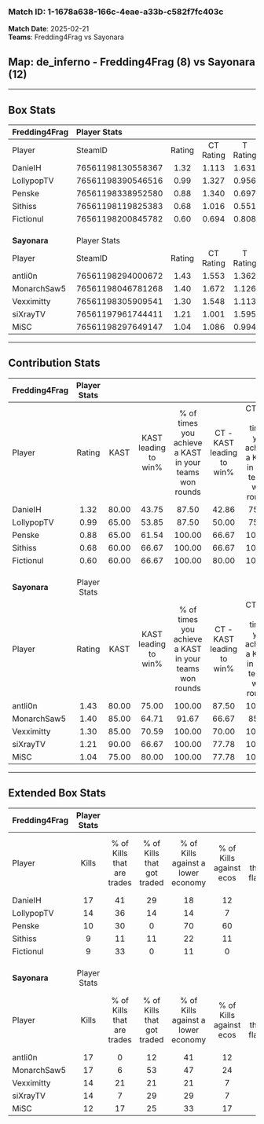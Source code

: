 ### Match ID: 1-1678a638-166c-4eae-a33b-c582f7fc403c  
**Match Date**: 2025-02-21  
**Teams**: Fredding4Frag vs Sayonara  

## **Map**: de_inferno - Fredding4Frag (8) vs Sayonara (12)  
---  

## Box Stats  

| **Fredding4Frag** | Player Stats      |        |           |          |       |       |       |         |        |      |     |
| :- | :- | :-: | :-: | :-: | :-: | :-: | :-: | :-: | :-: | :-: | :-: |
| Player            | SteamID           | Rating | CT Rating | T Rating | KAST  |  ADR  | Kills | Assists | Deaths | K/D  | HS% |
| DanieIH           | 76561198130558367 |  1.32  |   1.113   |  1.631   | 80.00 | 97.6  |  17   |    5    |   15   | 1.13 | 41  |
| LollypopTV        | 76561198390546516 |  0.99  |   1.327   |  0.956   | 65.00 | 68.3  |  14   |    6    |   15   | 0.93 | 35  |
| Penske            | 76561198338952580 |  0.88  |   1.340   |  0.697   | 65.00 | 71.7  |  10   |    5    |   13   | 0.77 | 20  |
| Sithiss           | 76561198119825383 |  0.68  |   1.016   |  0.551   | 60.00 | 48.4  |   9   |    2    |   14   | 0.64 | 33  |
| Fictionul         | 76561198200845782 |  0.60  |   0.694   |  0.808   | 60.00 | 47.2  |   9   |    2    |   17   | 0.53 | 11  |
|                   |                   |        |           |          |       |       |       |         |        |      |     |
|                   |                   |        |           |          |       |       |       |         |        |      |     |
|                   |                   |        |           |          |       |       |       |         |        |      |     |
| **Sayonara**      | Player Stats      |        |           |          |       |       |       |         |        |      |     |
| Player            | SteamID           | Rating | CT Rating | T Rating | KAST  |  ADR  | Kills | Assists | Deaths | K/D  | HS% |
| antli0n           | 76561198294000672 |  1.43  |   1.553   |  1.362   | 80.00 | 96.5  |  17   |    7    |   11   | 1.55 | 23  |
| MonarchSaw5       | 76561198046781268 |  1.40  |   1.672   |  1.126   | 85.00 | 100.4 |  17   |    7    |   14   | 1.21 | 58  |
| Vexximitty        | 76561198305909541 |  1.30  |   1.548   |  1.113   | 85.00 | 75.1  |  14   |    7    |   10   | 1.40 | 57  |
| siXrayTV          | 76561197961744411 |  1.21  |   1.001   |  1.595   | 90.00 | 67.7  |  14   |    4    |   13   | 1.08 | 50  |
| MiSC              | 76561198297649147 |  1.04  |   1.086   |  0.994   | 75.00 | 64.1  |  12   |    1    |   11   | 1.09 | 66  |
---  

## Contribution Stats  

| **Fredding4Frag** | Player Stats |       |                      |                                                        |                           |                                                             |                          |                                                            |
| :- | :-: | :-: | :-: | :-: | :-: | :-: | :-: | :-: |
| Player            |    Rating    | KAST  | KAST leading to win% | % of times you achieve a KAST in your teams won rounds | CT - KAST leading to win% | CT - % of times you achieve a KAST in your teams won rounds | T - KAST leading to win% | T - % of times you achieve a KAST in your teams won rounds |
| DanieIH           |     1.32     | 80.00 |        43.75         |                         87.50                          |           42.86           |                            75.00                            |          44.44           |                           100.00                           |
| LollypopTV        |     0.99     | 65.00 |        53.85         |                         87.50                          |           50.00           |                            75.00                            |          57.14           |                           100.00                           |
| Penske            |     0.88     | 65.00 |        61.54         |                         100.00                         |           66.67           |                           100.00                            |          57.14           |                           100.00                           |
| Sithiss           |     0.68     | 60.00 |        66.67         |                         100.00                         |           66.67           |                           100.00                            |          66.67           |                           100.00                           |
| Fictionul         |     0.60     | 60.00 |        66.67         |                         100.00                         |           80.00           |                           100.00                            |          57.14           |                           100.00                           |
|                   |              |       |                      |                                                        |                           |                                                             |                          |                                                            |
|                   |              |       |                      |                                                        |                           |                                                             |                          |                                                            |
|                   |              |       |                      |                                                        |                           |                                                             |                          |                                                            |
| **Sayonara**      | Player Stats |       |                      |                                                        |                           |                                                             |                          |                                                            |
| Player            |    Rating    | KAST  | KAST leading to win% | % of times you achieve a KAST in your teams won rounds | CT - KAST leading to win% | CT - % of times you achieve a KAST in your teams won rounds | T - KAST leading to win% | T - % of times you achieve a KAST in your teams won rounds |
| antli0n           |     1.43     | 80.00 |        75.00         |                         100.00                         |           87.50           |                           100.00                            |          62.50           |                           100.00                           |
| MonarchSaw5       |     1.40     | 85.00 |        64.71         |                         91.67                          |           66.67           |                            85.71                            |          62.50           |                           100.00                           |
| Vexximitty        |     1.30     | 85.00 |        70.59         |                         100.00                         |           70.00           |                           100.00                            |          71.43           |                           100.00                           |
| siXrayTV          |     1.21     | 90.00 |        66.67         |                         100.00                         |           77.78           |                           100.00                            |          55.56           |                           100.00                           |
| MiSC              |     1.04     | 75.00 |        80.00         |                         100.00                         |           77.78           |                           100.00                            |          83.33           |                           100.00                           |
---  

## Extended Box Stats  

| **Fredding4Frag** | Player Stats |                            |                            |                                    |                         |                              |                                 |        |                             |                                     |                          |                               |                            |
| :- | :-: | :-: | :-: | :-: | :-: | :-: | :-: | :-: | :-: | :-: | :-: | :-: | :-: |
| Player            |    Kills     | % of Kills that are trades | % of Kills that got traded | % of Kills against a lower economy | % of Kills against ecos | % of Kills that are flawless | % of Kills that are close duels | Deaths | % of Deaths that get traded | % of Deaths against a lower economy | % of Deaths against ecos | % of Deaths that are flawless | % of Deaths that are close |
| DanieIH           |      17      |             41             |             29             |                 18                 |           12            |              65              |                0                |   15   |             20              |                  7                  |            7             |              60               |             7              |
| LollypopTV        |      14      |             36             |             14             |                 14                 |            7            |              64              |               14                |   15   |             33              |                 20                  |            13            |              73               |             0              |
| Penske            |      10      |             30             |             0              |                 70                 |           60            |              40              |                0                |   13   |             31              |                  0                  |            0             |              62               |             8              |
| Sithiss           |      9       |             11             |             11             |                 22                 |           11            |              78              |                0                |   14   |             21              |                 14                  |            7             |              57               |             0              |
| Fictionul         |      9       |             33             |             0              |                 11                 |            0            |              67              |                0                |   17   |             35              |                  6                  |            6             |              88               |             0              |
|                   |              |                            |                            |                                    |                         |                              |                                 |        |                             |                                     |                          |                               |                            |
|                   |              |                            |                            |                                    |                         |                              |                                 |        |                             |                                     |                          |                               |                            |
|                   |              |                            |                            |                                    |                         |                              |                                 |        |                             |                                     |                          |                               |                            |
| **Sayonara**      | Player Stats |                            |                            |                                    |                         |                              |                                 |        |                             |                                     |                          |                               |                            |
| Player            |    Kills     | % of Kills that are trades | % of Kills that got traded | % of Kills against a lower economy | % of Kills against ecos | % of Kills that are flawless | % of Kills that are close duels | Deaths | % of Deaths that get traded | % of Deaths against a lower economy | % of Deaths against ecos | % of Deaths that are flawless | % of Deaths that are close |
| antli0n           |      17      |             0              |             12             |                 41                 |           12            |              76              |                0                |   11   |              9              |                 27                  |            9             |              73               |             0              |
| MonarchSaw5       |      17      |             6              |             53             |                 47                 |           24            |              71              |                0                |   14   |             14              |                 14                  |            0             |              64               |             14             |
| Vexximitty        |      14      |             21             |             21             |                 21                 |            7            |              50              |                7                |   10   |             20              |                 20                  |            0             |              80               |             0              |
| siXrayTV          |      14      |             7              |             29             |                 29                 |            7            |              86              |                0                |   13   |             15              |                 23                  |            8             |              69               |             0              |
| MiSC              |      12      |             17             |             25             |                 33                 |           17            |              58              |                8                |   11   |              9              |                 18                  |            0             |              45               |             0              |
